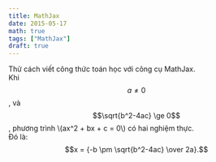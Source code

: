 ```yaml
---
title: MathJax
date: 2015-05-17
math: true
tags: ["MathJax"]
draft: true
---
```



Thử cách viết công thức toán học với công cụ MathJax.  
Khi $$a \ne 0$$, và $$\sqrt{b^2-4ac} \ge 0$$, phương trình \\(ax^2 + bx + c = 0\\) có hai nghiệm thực.  
Đó là:  
$$x = {-b \pm \sqrt{b^2-4ac} \over 2a}.$$
